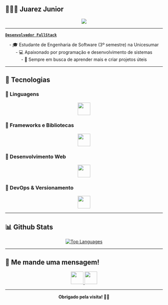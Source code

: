 ## 👨🏻‍💻 Juarez Junior

<p align="center">
  <a href="https://github.com/DenverCoder1/readme-typing-svg">
    <img src="https://readme-typing-svg.herokuapp.com?font=Fira+Code&color=8000FF&size=25&center=true&vCenter=true&width=600&height=100&lines=Olá,+seja+bem-vindo+ao+meu+GitHub!+%F0%9F%92%BB">
  </a>
</p>

---

**[`Desenvolvedor FullStack`](https://www.linkedin.com/in/junindosite)**

<p align="center">
- 🎓 Estudante de Engenharia de Software (3º semestre) na Unicesumar<br/>
- 💻 Apaixonado por programação e desenvolvimento de sistemas<br/>
- 🚀 Sempre em busca de aprender mais e criar projetos úteis
</p>

---

## 🤖 Tecnologias

### 🔹 Linguagens 
<p align="center">
  <img src="https://skillicons.dev/icons?i=c,js,sql" height="40"/>
</p>

### 🔹 Frameworks e Bibliotecas
<p align="center">
  <img src="https://skillicons.dev/icons?i=vue,bootstrap" height="40"/>
</p>

### 🔹 Desenvolvimento Web
<p align="center">
  <img src="https://skillicons.dev/icons?i=html,css" height="40"/>
</p>

### 🔹 DevOps & Versionamento
<p align="center">
  <img src="https://skillicons.dev/icons?i=git,github" height="40"/>
</p>


---

## 📊 Github Stats

<div align="center">
  <a href="https://github.com/junindosite">
    <img src="https://github-readme-stats.vercel.app/api/top-langs/?username=junindosite&layout=compact&hide_progress=false" alt="Top Languages" />
  </a>
</div>

---

## 🤝 Me mande uma mensagem!

<p align="center">
  <a href="mailto:juarezjunin2005@gmail.com">
    <img src="https://skillicons.dev/icons?i=gmail" height="40"/>
  </a>
  <a href="https://www.linkedin.com/in/junindosite">
    <img src="https://skillicons.dev/icons?i=linkedin" height="40"/>
  </a>
</p>

---

<div align="center">
  <b>Obrigado pela visita! 🚀✨</b>
</div>
